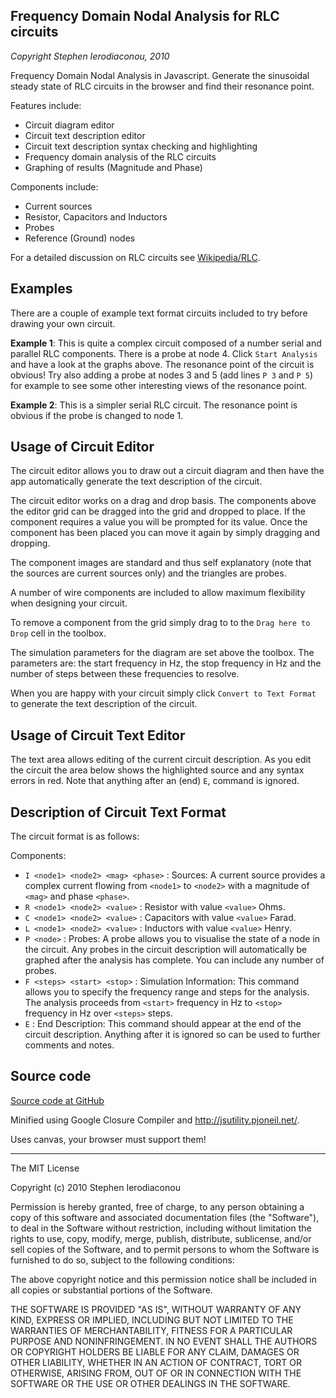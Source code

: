 Frequency Domain Nodal Analysis for RLC circuits
------------------------------------------------
_Copyright Stephen Ierodiaconou, 2010_

Frequency Domain Nodal Analysis in Javascript. Generate the sinusoidal steady state of RLC circuits in the browser and find their resonance point.

Features include:

*   Circuit diagram editor
*   Circuit text description editor
*   Circuit text description syntax checking and highlighting
*   Frequency domain analysis of the RLC circuits
*   Graphing of results (Magnitude and Phase)

Components include:

*   Current sources
*   Resistor, Capacitors and Inductors
*   Probes
*   Reference (Ground) nodes

For a detailed discussion on RLC circuits see [Wikipedia/RLC](http://en.wikipedia.org/wiki/RLC_circuit).

Examples
--------
There are a couple of example text format circuits included to try before drawing your own circuit.

**Example 1**: This is quite a complex circuit composed of a number serial and parallel RLC components. There is a probe at node 4. Click `Start Analysis` and have a look at the graphs above. The resonance point of the circuit is obvious! Try also adding a probe at nodes 3 and 5 (add lines `P 3` and `P 5`) for example to see some other interesting views of the resonance point.

**Example 2**: This is a simpler serial RLC circuit. The resonance point is obvious if the probe is changed to node 1.

Usage of Circuit Editor
-----------------------
The circuit editor allows you to draw out a circuit diagram and then have the app automatically generate the text description of the circuit.

The circuit editor works on a drag and drop basis. The components above the editor grid can be dragged into the grid and dropped to place. If the component requires a value you will be prompted for its value. Once the component has been placed you can move it again by simply dragging and dropping.

The component images are standard and thus self explanatory (note that the sources are current sources only) and the triangles are probes.

A number of wire components are included to allow maximum flexibility when designing your circuit.

To remove a component from the grid simply drag to to the `Drag here to Drop` cell in the toolbox.

The simulation parameters for the diagram are set above the toolbox. The parameters are: the start frequency in Hz, the stop frequency in Hz and the number of steps between these frequencies to resolve.

When you are happy with your circuit simply click `Convert to Text Format` to generate the text description of the circuit. 

Usage of Circuit Text Editor
----------------------------
The text area allows editing of the current circuit description. As you edit the circuit the area below shows the highlighted source and any syntax errors in red.  Note that anything after an (end) `E`, command is ignored.

Description of Circuit Text Format
----------------------------------
The circuit format is as follows:

Components:

*   `I <node1> <node2> <mag> <phase>` : Sources: A current source provides a complex current flowing from `<node1>` to `<node2>` with a magnitude of `<mag>` and phase `<phase>`.
*   `R <node1> <node2> <value>` : Resistor with value `<value>` Ohms.
*   `C <node1> <node2> <value>` : Capacitors with value `<value>` Farad.
*   `L <node1> <node2> <value>` : Inductors with value `<value>` Henry.
*   `P <node>` : Probes: A probe allows you to visualise the state of a node in the circuit. Any probes in the circuit description will automatically be graphed after the analysis has complete. You can include any number of probes.
*   `F <steps> <start> <stop>` : Simulation Information: This command allows you to specify the frequency range and steps for the analysis. The analysis proceeds from `<start>` frequency in Hz to `<stop>` frequency in Hz over `<steps>` steps.
*   `E` : End Description: This command should appear at the end of the circuit description. Anything after it is ignored so can be used to further comments and notes. 

Source code
-----------
[Source code at GitHub](http://github.com/stevegeek/fdna)

Minified using Google Closure Compiler and http://jsutility.pjoneil.net/.

Uses canvas, your browser must support them!

----------------------------------------------------------------------------
The MIT License

Copyright (c) 2010 Stephen Ierodiaconou

Permission is hereby granted, free of charge, to any person obtaining a copy
of this software and associated documentation files (the "Software"), to deal
in the Software without restriction, including without limitation the rights
to use, copy, modify, merge, publish, distribute, sublicense, and/or sell
copies of the Software, and to permit persons to whom the Software is
furnished to do so, subject to the following conditions:

The above copyright notice and this permission notice shall be included in
all copies or substantial portions of the Software.

THE SOFTWARE IS PROVIDED "AS IS", WITHOUT WARRANTY OF ANY KIND, EXPRESS OR
IMPLIED, INCLUDING BUT NOT LIMITED TO THE WARRANTIES OF MERCHANTABILITY,
FITNESS FOR A PARTICULAR PURPOSE AND NONINFRINGEMENT. IN NO EVENT SHALL THE
AUTHORS OR COPYRIGHT HOLDERS BE LIABLE FOR ANY CLAIM, DAMAGES OR OTHER
LIABILITY, WHETHER IN AN ACTION OF CONTRACT, TORT OR OTHERWISE, ARISING FROM,
OUT OF OR IN CONNECTION WITH THE SOFTWARE OR THE USE OR OTHER DEALINGS IN
THE SOFTWARE.
